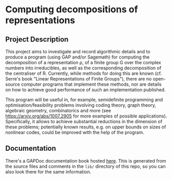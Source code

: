 # Computing decompositions of representations

## Project Description

This project aims to investigate and record algorithmic details and to
produce a program (using GAP and/or Sagemath) for computing the
decomposition of a representation ρ, of a finite group G over the
complex numbers into irreducibles, as well as the corresponding
decomposition of the centraliser of R.  Currently, while methods for
doing this are known (cf.  Serre's book "Linear Representations of
Finite Groups"), there are no open-source computer programs that
implement these methods, nor are details on how to achieve good
performance of such an implementation published.

This program will be useful in, for example, semidefinite programming
and optimisation/feasibility problems involving coding theory, graph
theory, algebraic geometry, combinatorics and more (see
https://arxiv.org/abs/1007.2905 for more examples of possible
applications). Specifically, it allows to achieve substantial
reductions in the dimension of these problems; potentially known
results, e.g. on upper bounds on sizes of nonlinear codes, could be
improved with the help of the program.

## Documentation

There's a GAPDoc documentation book hosted
[here](https://kaashif.gitlab.io/decomp/chap0.html). This is generated
from the source files and comments in the `lib/` directory of this
repo, so you can also look there for the same information.
